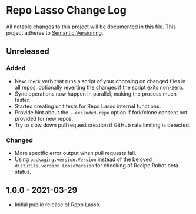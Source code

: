 # Repo Lasso Change Log

All notable changes to this project will be documented in this file. This project adheres to [Semantic Versioning](http://semver.org/).

<!-- markdownlint-disable MD024 -->

## Unreleased

### Added

- New `check` verb that runs a script of your choosing on changed files in all repos, optionally reverting the changes if the script exits non-zero.
- Sync operations now happen in parallel, making the process much faster.
- Started creating unit tests for Repo Lasso internal functions.
- Provide hint about the `--excluded-repo` option if fork/clone consent not provided for new repos.
- Try to slow down pull request creation if GitHub rate limiting is detected.

### Changed

- More specific error output when pull requests fail.
- Using `packaging.version.Version` instead of the beloved `distutils.version.LooseVersion` for checking of Recipe Robot beta status.

## 1.0.0 - 2021-03-29

- Initial public release of Repo Lasso.
